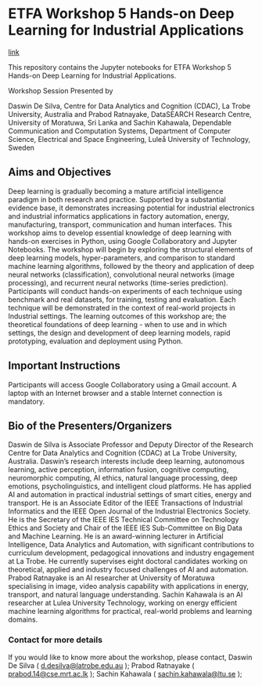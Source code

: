 # ETFA Workshop 5 Hands-on Deep Learning for Industrial Applications 

[link](https://2021.ieee-etfa.org/invited-workshops/ws5-hands-on-deep-learning-for-industrial-applications/)

This repository contains the Jupyter notebooks for ETFA Workshop 5 Hands-on Deep Learning for Industrial Applications.

Workshop Session Presented by

Daswin De Silva, Centre for Data Analytics and Cognition (CDAC), La Trobe University, Australia and Prabod Ratnayake, DataSEARCH Research Centre, University of Moratuwa, Sri Lanka and Sachin Kahawala, Dependable Communication and Computation Systems, Department of Computer Science, Electrical and Space Engineering, Luleå University of Technology, Sweden

## Aims and Objectives

Deep learning is gradually becoming a mature artificial intelligence paradigm in both research and practice. Supported by a substantial evidence base, it demonstrates increasing potential for industrial electronics and industrial informatics applications in factory automation, energy, manufacturing, transport, communication and human interfaces. This workshop aims to develop essential knowledge of deep learning with hands-on exercises in Python, using Google Collaboratory and Jupyter Notebooks. The workshop will begin by exploring the structural elements of deep learning models, hyper-parameters, and comparison to standard machine learning algorithms, followed by the theory and application of deep neural networks (classification), convolutional neural networks (image processing), and recurrent neural networks (time-series prediction). Participants will conduct hands-on experiments of each technique using benchmark and real datasets, for training, testing and evaluation. Each technique will be demonstrated in the context of real-world projects in Industrial settings. The learning outcomes of this workshop are; the theoretical foundations of deep learning - when to use and in which settings, the design and development of deep learning models, rapid prototyping, evaluation and deployment using Python.

## Important Instructions
Participants will access Google Collaboratory using a Gmail account. A laptop with an Internet browser and a stable Internet connection is mandatory.

## Bio of the Presenters/Organizers

Daswin de Silva is Associate Professor and Deputy Director of the Research Centre for Data Analytics and Cognition (CDAC) at La Trobe University, Australia. Daswin’s research interests include deep learning, autonomous learning, active perception, information fusion, cognitive computing, neuromorphic computing, AI ethics, natural language processing, deep emotions, psycholinguistics, and intelligent cloud platforms. He has applied AI and automation in practical industrial settings of smart cities, energy and transport. He is an Associate Editor of the IEEE Transactions of Industrial Informatics and the IEEE Open Journal of the Industrial Electronics Society. He is the Secretary of the IEEE IES Technical Committee on Technology Ethics and Society and Chair of the IEEE IES Sub-Committee on Big Data and Machine Learning. He is an award-winning lecturer in Artificial Intelligence, Data Analytics and Automation, with significant contributions to curriculum development, pedagogical innovations and industry engagement at La Trobe. He currently supervises eight doctoral candidates working on theoretical, applied and industry focused challenges of AI and automation.
Prabod Ratnayake is an AI researcher at University of Moratuwa specialising in image, video analysis capability with applications in energy, transport, and natural language understanding.
Sachin Kahawala is an AI researcher at Lulea University Technology, working on energy efficient machine learning algorithms for practical, real-world problems and learning domains.

### Contact for more details
If you would like to know more about the workshop, please contact, Daswin De Silva ( d.desilva@latrobe.edu.au ); Prabod Ratnayake ( prabod.14@cse.mrt.ac.lk ); Sachin Kahawala ( sachin.kahawala@ltu.se );
